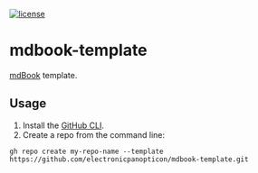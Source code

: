 [![license](https://i.creativecommons.org/l/by-sa/4.0/88x31.png)](http://creativecommons.org/licenses/by-sa/4.0/)

# mdbook-template

[mdBook](https://github.com/rust-lang/mdBook) template.

## Usage

1. Install the [GitHub CLI](https://cli.github.com/).
2. Create a repo from the command line:

```
gh repo create my-repo-name --template https://github.com/electronicpanopticon/mdbook-template.git
```
